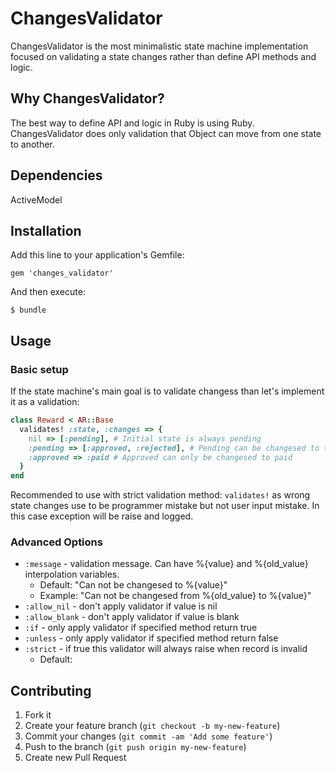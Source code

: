 # ChangesValidator

ChangesValidator is the most minimalistic state machine implementation focused on validating a state changes rather than define API methods and logic.


## Why ChangesValidator?

The best way to define API and logic in Ruby is using Ruby.
ChangesValidator does only validation that Object can move from one state to another.

## Dependencies

ActiveModel

## Installation

Add this line to your application's Gemfile:

    gem 'changes_validator'

And then execute:

    $ bundle

## Usage


### Basic setup

If the state machine's main goal is to validate changess than let's implement it as a validation:

``` ruby
class Reward < AR::Base
  validates! :state, :changes => { 
    nil => [:pending], # Initial state is always pending
    :pending => [:approved, :rejected], # Pending can be changesed to to approved and rejected
    :approved => :paid # Approved can only be changesed to paid
  }
end
```

Recommended to use with strict validation method: `validates!` as wrong state changes use to be programmer mistake but not user input mistake.
In this case exception will be raise and logged.


### Advanced Options

* `:message` - validation message.  Can have %{value} and %{old\_value} interpolation variables.
  * Default: "Can not be changesed to %{value}"
  * Example: "Can not be changesed from %{old\_value} to %{value}"
* `:allow_nil` - don't apply validator if value is nil
* `:allow_blank` - don't apply validator if value is blank
* `:if` - only apply validator if specified method return true
* `:unless` - only apply validator if specified method return false
* `:strict` - if true this validator will always raise  when record is invalid
  * Default:
  



## Contributing

1. Fork it
2. Create your feature branch (`git checkout -b my-new-feature`)
3. Commit your changes (`git commit -am 'Add some feature'`)
4. Push to the branch (`git push origin my-new-feature`)
5. Create new Pull Request
